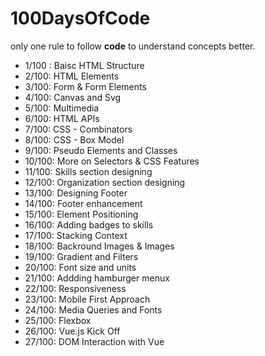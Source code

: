 # 100DaysOfCode

only one rule to follow <b>code</b> to understand concepts better.

 - 1/100 : Baisc HTML Structure
 - 2/100: HTML Elements
 - 3/100: Form & Form Elements
 - 4/100: Canvas and Svg
 - 5/100: Multimedia
 - 6/100: HTML APIs
 - 7/100: CSS - Combinators
 - 8/100: CSS - Box Model
 - 9/100: Pseudo Elements and Classes
 - 10/100: More on Selectors & CSS Features
 - 11/100: Skills section designing
 - 12/100: Organization section designing
 - 13/100: Designing Footer
 - 14/100: Footer enhancement
 - 15/100: Element Positioning
 - 16/100: Adding badges to skills
 - 17/100: Stacking Context
 - 18/100: Backround Images & Images
 - 19/100: Gradient and Filters
 - 20/100: Font size and units
 - 21/100: Addding hamburger menux
 - 22/100: Responsiveness
 - 23/100: Mobile First Approach
 - 24/100: Media Queries and Fonts
 - 25/100: Flexbox
 - 26/100: Vue.js Kick Off
 - 27/100: DOM Interaction with Vue